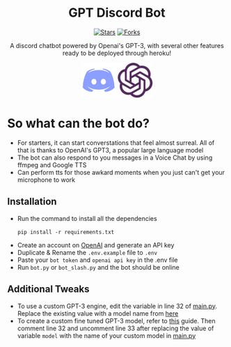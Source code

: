 <div align="center">

# GPT Discord Bot
  

<a href="https://github.com/ota0912/GPT-discord-bot/stargazers/"><img title="Stars" src="https://img.shields.io/github/stars/ota0912/GPT-discord-bot?color=green&style=flat-square"></a>
<a href="https://github.com/ota0912/GPT-discord-bot/network/members"><img title="Forks" src="https://img.shields.io/github/forks/ota0912/GPT-discord-bot?color=green&style=flat-square"></a>
  
A discord chatbot powered by Openai's GPT-3, with several other features ready to be deployed through heroku!

<img src="https://raw.githubusercontent.com/ota0912/GPT-discord-bot/main/media/discord.png" height="80"/> 
<img src="https://raw.githubusercontent.com/ota0912/GPT-discord-bot/main/media/gpt3.png" height="80"/>

</div>

# So what can the bot do?
- For starters, it can start converstations that feel almost surreal. All of that is thanks to OpenAI's GPT3, a popular large language model
- The bot can also respond to you messages in a Voice Chat by using ffmpeg and Google TTS
- Can perform tts for those awkard moments when you just can't get your microphone to work
  
## Installation

- Run the command to install all the dependencies
  ```
  pip install -r requirements.txt
  ```
- Create an account on [OpenAI](https://openai.com/api/) and generate an API key
- Duplicate & Rename the `.env.example` file to `.env`
- Paste your `bot token` and `openai api key` in the .env file
- Run `bot.py` or `bot_slash.py` and the bot should be online

## Additional Tweaks
<!--
- To enable tts, you'll have to manually install ffmpeg by following [this](https://www.geeksforgeeks.org/how-to-install-ffmpeg-on-windows/) tutorial 
-->
- To use a custom GPT-3 engine, edit the variable in line 32 of [main.py](main.py). Replace the existing value with a model name from [here](https://beta.openai.com/docs/models/gpt-3)
- To create a custom fine tuned GPT-3 model, refer to [this](https://beta.openai.com/docs/guides/fine-tuning) guide. Then comment line 32 and uncomment line 33 after replacing the value of variable `model` with the name of your custom model in [main.py](main.py)

